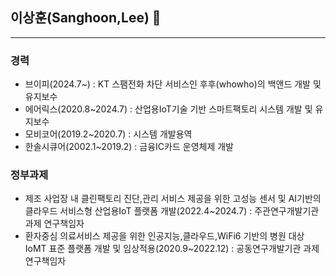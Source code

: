 ## 이상훈(Sanghoon,Lee) 👋
---
### 경력
* 브이피(2024.7~) : KT 스팸전화 차단 서비스인 후후(whowho)의 백앤드 개발 및 유지보수
* 에어릭스(2020.8~2024.7) : 산업용IoT기술 기반 스마트팩토리 시스템 개발 및 유지보수
* 모비코어(2019.2~2020.7) : 시스템 개발용역
* 한솔시큐어(2002.1~2019.2) : 금융IC카드 운영체제 개발

### 정부과제
* 제조 사업장 내 클린팩토리 진단,관리 서비스 제공을 위한 고성능 센서 및 AI기반의 클라우드 서비스형 산업용IoT 플랫폼 개발(2022.4~2024.7) : 주관연구개발기관 과제 연구책임자
* 환자중심 의료서비스 제공을 위한 인공지능,클라우드,WiFi6 기반의 병원 대상 IoMT 표준 플랫폼 개발 및 임상적용(2020.9~2022.12) : 공동연구개발기관 과제 연구책임자

